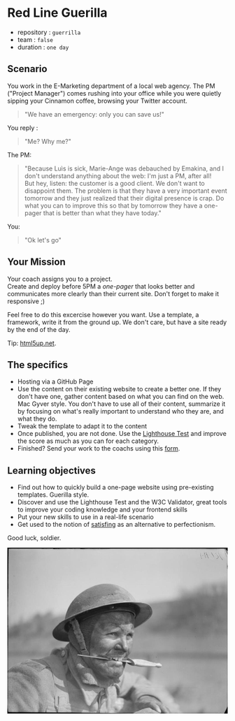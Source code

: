 # Red Line Guerilla

- repository : `guerrilla`
- team : `false`
- duration : `one day`

## Scenario


You work in the E-Marketing department of a local web agency. The PM ("Project Manager") comes rushing into your office while you were quietly sipping your Cinnamon coffee, browsing your Twitter account. 

> "We have an emergency: only you can save us!"

You reply :
> "Me? Why me?"

The PM: 
> "Because Luìs is sick, Marie-Ange was debauched by Emakina, and I don't understand anything about the web: I'm just a PM, after all!  
> But hey, listen: the customer is a good client. We don't want to disappoint them.
> The problem is that they have a very important event tomorrow and they just realized that their digital presence is crap. Do what you can to improve this so that by tomorrow they have a one-pager that is better than what they have today."

You: 
> "Ok let's go"

## Your Mission 

Your coach assigns you to a project.  
Create and deploy before 5PM a *one-pager* that looks better and communicates more clearly than their current site. Don't forget to make it responsive ;)  

Feel free to do this excercise however you want. Use a template, a framework, write it from the ground up. We don't care, but have a site ready by the end of the day. 

Tip: [html5up.net](https://html5up.net/).

## The specifics
- Hosting via a GitHub Page
- Use the content on their existing website to create a better one. If they don't have one, gather content based on what you can find on the web. Mac Gyver style. You don't have to use all of their content, summarize it by focusing on what's really important to understand who they are, and what they do.
- Tweak the template to adapt it to the content
- Once published, you are not done.  Use the [Lighthouse Test](https://developers.google.com/web/tools/lighthouse/) and improve the score as much as you can for each category.
- Finished? Send your work to the coachs using this [form](https://docs.google.com/spreadsheets/d/15YmKRWdHEgEK4vY_OcsxMSG1Guym3js1KcAXFAxDGz8/edit#gid=1560646919).

## Learning objectives

- Find out how to quickly build a one-page website using pre-existing templates. Guerilla style.
- Discover and use the Lighthouse Test and the W3C Validator, great tools to improve your coding knowledge and your frontend skills
- Put your new skills to use in a real-life scenario
- Get used to the notion of [satisfing](https://wikipedia.org/wiki/Satisficing) as an alternative to perfectionism.


Good luck, soldier.

![](../assets/knife-in-teeth.jpg)
